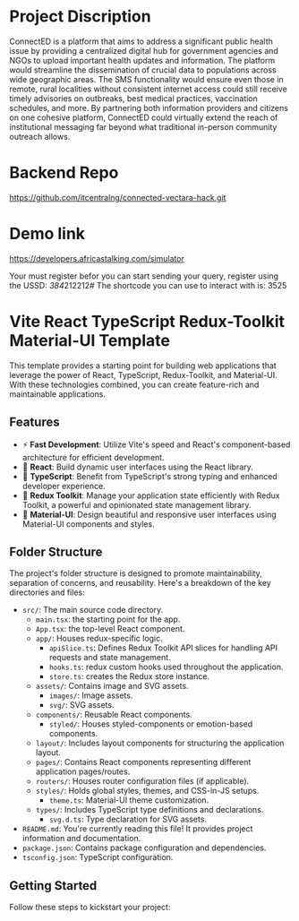 # Project Discription

ConnectED is a platform that aims to address a significant public health issue by providing a centralized digital hub for government agencies and NGOs to upload important health updates and information. The platform would streamline the dissemination of crucial data to populations across wide geographic areas. The SMS functionality would ensure even those in remote, rural localities without consistent internet access could still receive timely advisories on outbreaks, best medical practices, vaccination schedules, and more. By partnering both information providers and citizens on one cohesive platform, ConnectED could virtually extend the reach of institutional messaging far beyond what traditional in-person community outreach allows.

# Backend Repo

https://github.com/itcentralng/connected-vectara-hack.git

# Demo link

https://developers.africastalking.com/simulator

Your must register befor you can start sending your query, register using the USSD: *384*212212#
The shortcode you can use to interact with is: 3525

# Vite React TypeScript Redux-Toolkit Material-UI Template

This template provides a starting point for building web applications that leverage the power of React, TypeScript, Redux-Toolkit, and Material-UI. With these technologies combined, you can create feature-rich and maintainable applications.

## Features

- ⚡️ **Fast Development**: Utilize Vite's speed and React's component-based architecture for efficient development.
- 🧩 **React**: Build dynamic user interfaces using the React library.
- 🔗 **TypeScript**: Benefit from TypeScript's strong typing and enhanced developer experience.
- 🔄 **Redux Toolkit**: Manage your application state efficiently with Redux Toolkit, a powerful and opinionated state management library.
- 🎨 **Material-UI**: Design beautiful and responsive user interfaces using Material-UI components and styles.

## Folder Structure

The project's folder structure is designed to promote maintainability, separation of concerns, and reusability.
Here's a breakdown of the key directories and files:

- `src/`: The main source code directory.
  - `main.tsx`: the starting point for the app.
  - `App.tsx`: the top-level React component.
  - `app/`: Houses redux-specific logic.
    - `apiSlice.ts`: Defines Redux Toolkit API slices for handling API requests and state management.
    - `hooks.ts`: redux custom hooks used throughout the application.
    - `store.ts`: creates the Redux store instance.
  - `assets/`: Contains image and SVG assets.
    - `images/`: Image assets.
    - `svg/`: SVG assets.
  - `components/`: Reusable React components.
    - `styled/`: Houses styled-components or emotion-based components.
  - `layout/`: Includes layout components for structuring the application layout.
  - `pages/`: Contains React components representing different application pages/routes.
  - `routers/`: Houses router configuration files (if applicable).
  - `styles/`: Holds global styles, themes, and CSS-in-JS setups.
    - `theme.ts`: Material-UI theme customization.
  - `types/`: Includes TypeScript type definitions and declarations.
    - `svg.d.ts`: Type declaration for SVG assets.
- `README.md`: You're currently reading this file! It provides project information and documentation.
- `package.json`: Contains package configuration and dependencies.
- `tsconfig.json`: TypeScript configuration.

## Getting Started

Follow these steps to kickstart your project:
